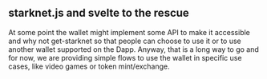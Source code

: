 ## starknet.js and svelte to the rescue

At some point the wallet might implement some API to make it accessible and why not get-starknet so that people can choose to use it or to use another wallet supported on the Dapp. Anyway, that is a long way to go and for now, we are
providing simple flows to use the wallet in specific use cases, like video games or token mint/exchange.
